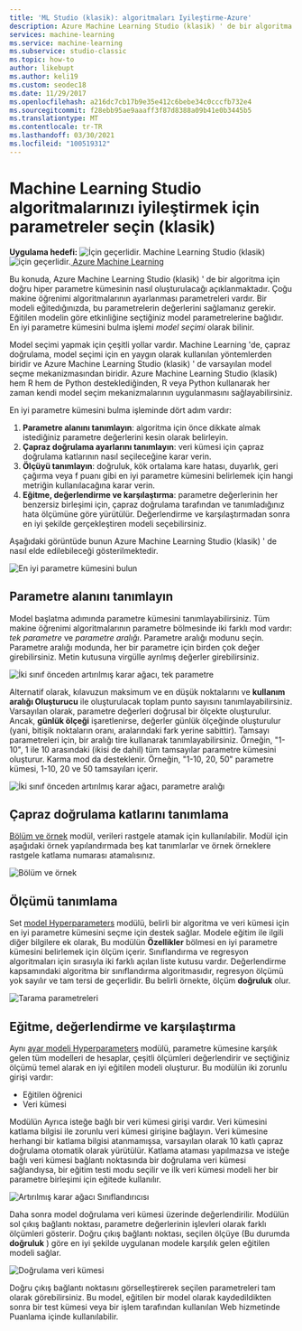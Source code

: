 ```yaml
---
title: 'ML Studio (klasik): algoritmaları Iyileştirme-Azure'
description: Azure Machine Learning Studio (klasik) ' de bir algoritma için en uygun parametre kümesini nasıl seçebileceğinizi açıklar.
services: machine-learning
ms.service: machine-learning
ms.subservice: studio-classic
ms.topic: how-to
author: likebupt
ms.author: keli19
ms.custom: seodec18
ms.date: 11/29/2017
ms.openlocfilehash: a216dc7cb17b9e35e412c6bebe34c0cccfb732e4
ms.sourcegitcommit: f28ebb95ae9aaaff3f87d8388a09b41e0b3445b5
ms.translationtype: MT
ms.contentlocale: tr-TR
ms.lasthandoff: 03/30/2021
ms.locfileid: "100519312"
---
```

# <a name="choose-parameters-to-optimize-your-algorithms-in-machine-learning-studio-classic"></a>Machine Learning Studio algoritmalarınızı iyileştirmek için parametreler seçin (klasik)

**Uygulama hedefi:** ![ İçin geçerlidir. ](../../../includes/media/aml-applies-to-skus/yes.png) Machine Learning Studio (klasik) ![ için geçerlidir.](../../../includes/media/aml-applies-to-skus/no.png)[ Azure Machine Learning](../overview-what-is-machine-learning-studio.md#ml-studio-classic-vs-azure-machine-learning-studio)  

Bu konuda, Azure Machine Learning Studio (klasik) ' de bir algoritma için doğru hiper parametre kümesinin nasıl oluşturulacağı açıklanmaktadır. Çoğu makine öğrenimi algoritmalarının ayarlanması parametreleri vardır. Bir modeli eğitedığınızda, bu parametrelerin değerlerini sağlamanız gerekir. Eğitilen modelin göre etkinliğine seçtiğiniz model parametrelerine bağlıdır. En iyi parametre kümesini bulma işlemi *model seçimi* olarak bilinir.



Model seçimi yapmak için çeşitli yollar vardır. Machine Learning 'de, çapraz doğrulama, model seçimi için en yaygın olarak kullanılan yöntemlerden biridir ve Azure Machine Learning Studio (klasik) ' de varsayılan model seçme mekanizmasından biridir. Azure Machine Learning Studio (klasik) hem R hem de Python desteklediğinden, R veya Python kullanarak her zaman kendi model seçim mekanizmalarının uygulanmasını sağlayabilirsiniz.

En iyi parametre kümesini bulma işleminde dört adım vardır:

1. **Parametre alanını tanımlayın**: algoritma için önce dikkate almak istediğiniz parametre değerlerini kesin olarak belirleyin.
2. **Çapraz doğrulama ayarlarını tanımlayın**: veri kümesi için çapraz doğrulama katlarının nasıl seçileceğine karar verin.
3. **Ölçüyü tanımlayın**: doğruluk, kök ortalama kare hatası, duyarlık, geri çağırma veya f puanı gibi en iyi parametre kümesini belirlemek için hangi metriğin kullanılacağına karar verin.
4. **Eğitme, değerlendirme ve karşılaştırma**: parametre değerlerinin her benzersiz birleşimi için, çapraz doğrulama tarafından ve tanımladığınız hata ölçümüne göre yürütülür. Değerlendirme ve karşılaştırmadan sonra en iyi şekilde gerçekleştiren modeli seçebilirsiniz.

Aşağıdaki görüntüde bunun Azure Machine Learning Studio (klasik) ' de nasıl elde edilebileceği gösterilmektedir.

![En iyi parametre kümesini bulun](./media/algorithm-parameters-optimize/fig1.png)

## <a name="define-the-parameter-space"></a>Parametre alanını tanımlayın
Model başlatma adımında parametre kümesini tanımlayabilirsiniz. Tüm makine öğrenimi algoritmalarının parametre bölmesinde iki farklı mod vardır: *tek parametre* ve *parametre aralığı*. Parametre aralığı modunu seçin. Parametre aralığı modunda, her bir parametre için birden çok değer girebilirsiniz. Metin kutusuna virgülle ayrılmış değerler girebilirsiniz.

![İki sınıf önceden artırılmış karar ağacı, tek parametre](./media/algorithm-parameters-optimize/fig2.png)

 Alternatif olarak, kılavuzun maksimum ve en düşük noktalarını ve **kullanım aralığı Oluşturucu** ile oluşturulacak toplam punto sayısını tanımlayabilirsiniz. Varsayılan olarak, parametre değerleri doğrusal bir ölçekte oluşturulur. Ancak, **günlük ölçeği** işaretlenirse, değerler günlük ölçeğinde oluşturulur (yani, bitişik noktaların oranı, aralarındaki fark yerine sabittir). Tamsayı parametreleri için, bir aralığı tire kullanarak tanımlayabilirsiniz. Örneğin, "1-10", 1 ile 10 arasındaki (ikisi de dahil) tüm tamsayılar parametre kümesini oluşturur. Karma mod da desteklenir. Örneğin, "1-10, 20, 50" parametre kümesi, 1-10, 20 ve 50 tamsayıları içerir.

![İki sınıf önceden artırılmış karar ağacı, parametre aralığı](./media/algorithm-parameters-optimize/fig3.png)

## <a name="define-cross-validation-folds"></a>Çapraz doğrulama katlarını tanımlama
[Bölüm ve örnek][partition-and-sample] modül, verileri rastgele atamak için kullanılabilir. Modül için aşağıdaki örnek yapılandırmada beş kat tanımlarlar ve örnek örneklere rastgele katlama numarası atamalısınız.

![Bölüm ve örnek](./media/algorithm-parameters-optimize/fig4.png)

## <a name="define-the-metric"></a>Ölçümü tanımlama
Set [model Hyperparameters][tune-model-hyperparameters] modülü, belirli bir algoritma ve veri kümesi için en iyi parametre kümesini seçme için destek sağlar. Modele eğitim ile ilgili diğer bilgilere ek olarak, Bu modülün **Özellikler** bölmesi en iyi parametre kümesini belirlemek için ölçüm içerir. Sınıflandırma ve regresyon algoritmaları için sırasıyla iki farklı açılan liste kutusu vardır. Değerlendirme kapsamındaki algoritma bir sınıflandırma algoritmasıdır, regresyon ölçümü yok sayılır ve tam tersi de geçerlidir. Bu belirli örnekte, ölçüm **doğruluk** olur.   

![Tarama parametreleri](./media/algorithm-parameters-optimize/fig5.png)

## <a name="train-evaluate-and-compare"></a>Eğitme, değerlendirme ve karşılaştırma
Aynı [ayar modeli Hyperparameters][tune-model-hyperparameters] modülü, parametre kümesine karşılık gelen tüm modelleri de hesaplar, çeşitli ölçümleri değerlendirir ve seçtiğiniz ölçümü temel alarak en iyi eğitilen modeli oluşturur. Bu modülün iki zorunlu girişi vardır:

* Eğitilen öğrenici
* Veri kümesi

Modülün Ayrıca isteğe bağlı bir veri kümesi girişi vardır. Veri kümesini katlama bilgisi ile zorunlu veri kümesi girişine bağlayın. Veri kümesine herhangi bir katlama bilgisi atanmamışsa, varsayılan olarak 10 katlı çapraz doğrulama otomatik olarak yürütülür. Katlama ataması yapılmazsa ve isteğe bağlı veri kümesi bağlantı noktasında bir doğrulama veri kümesi sağlandıysa, bir eğitim testi modu seçilir ve ilk veri kümesi modeli her bir parametre birleşimi için eğitede kullanılır.

![Artırılmış karar ağacı Sınıflandırıcısı](./media/algorithm-parameters-optimize/fig6a.png)

Daha sonra model doğrulama veri kümesi üzerinde değerlendirilir. Modülün sol çıkış bağlantı noktası, parametre değerlerinin işlevleri olarak farklı ölçümleri gösterir. Doğru çıkış bağlantı noktası, seçilen ölçüye (Bu durumda **doğruluk** ) göre en iyi şekilde uygulanan modele karşılık gelen eğitilen modeli sağlar.  

![Doğrulama veri kümesi](./media/algorithm-parameters-optimize/fig6b.png)

Doğru çıkış bağlantı noktasını görselleştirerek seçilen parametreleri tam olarak görebilirsiniz. Bu model, eğitilen bir model olarak kaydedildikten sonra bir test kümesi veya bir işlem tarafından kullanılan Web hizmetinde Puanlama içinde kullanılabilir.

<!-- Module References -->
[partition-and-sample]: /azure/machine-learning/studio-module-reference/partition-and-sample
[tune-model-hyperparameters]: /azure/machine-learning/studio-module-reference/tune-model-hyperparameters
